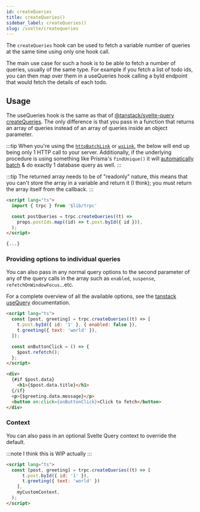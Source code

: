 ```yaml
---
id: createQueries
title: createQueries()
sidebar_label: createQueries()
slug: /svelte/createqueries
---
```


The `createQueries` hook can be used to fetch a variable number of queries 
at the same time using only one hook call.

The main use case for such a hook is to be able to fetch a number of queries, usually of the same type.
For example if you fetch a list of todo ids,
you can then map over them in a useQueries hook calling a byId endpoint
that would fetch the details of each todo.

## Usage

The useQueries hook is the same as that of 
[@tanstack/svelte-query createQueries](https://tanstack.com/query/v4/docs/svelte/overview).
The only difference is that you pass in a function that returns an array of queries instead of an array of queries inside an object parameter.

:::tip
When you're using the 
[`httpBatchLink`](https://trpc.io/docs/links/httpBatchLink) or 
[`wsLink`](https://trpc.io/docs/links/wsLink), 
the below will end up being only 1 HTTP call to your server. 
Additionally, if the underlying procedure is using something like Prisma's `findUnique()` it will 
[automatically batch](https://www.prisma.io/docs/guides/performance-and-optimization/query-optimization-performance#solving-n1-in-graphql-with-findunique-and-prismas-dataloader)
& do exactly 1 database query as well.
:::

:::tip
The returned array needs to be of "readonly" nature, this means that you can't store
the array in a variable and return it (I think); you must return the array itself from the callback.
:::

```html title='src/components/MyComponent.svelte'
<script lang="ts">
  import { trpc } from '$lib/trpc'

  const postQueries = trpc.createQueries((t) =>
    props.postIds.map((id) => t.post.byId({ id })),
  );
</script>

{...}

```

### Providing options to individual queries

You can also pass in any normal query options to the second parameter of any of the query calls 
in the array such as `enabled`, `suspense`, `refetchOnWindowFocus`...etc.

For a complete overview of all the available options, see the 
[tanstack useQuery](https://tanstack.com/query/v4/docs/react/reference/useQuery) documentation.

```html title='src/components/MyComponent.svelte'
<script lang="ts">
  const [post, greeting] = trpc.createQueries((t) => [
    t.post.byId({ id: '1' }, { enabled: false }),
    t.greeting({ text: 'world' }),
  ]);

  const onButtonClick = () => {
    $post.refetch();
  };
</script>

<div>
  {#if $post.data}
    <h1>{$post.data.title}</h1>
  {/if}
  <p>{$greeting.data.message}</p>
  <button on:click={onButtonClick}>Click to fetch</button>
</div>

```

### Context

You can also pass in an optional Svelte Query context to override the default.

:::note
I think this is WIP actually
:::

```html
<script lang="ts">
  const [post, greeting] = trpc.createQueries((t) => [
      t.post.byId({ id: '1' }),
      t.greeting({ text: 'world' })
    ],
    myCustomContext,
  );
</script>
```
